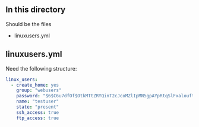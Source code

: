 ## In this directory
Should be the files

- linuxusers.yml

## linuxusers.yml
Need the following structure:
```yaml
linux_users: 
  - create_home: yes
    group: "webusers"
    password: "$6$C6u7dfOf$OtkMTtZRYQinT2cJcoMZlIpMN5gpAYpRtqSlFxalouftyEhXQKICZhGCgiVD8I3drPX7bhli9WhwmDHDP4.H91"
    name: "testuser"
    state: "present"
    ssh_access: true
    ftp_access: true
```